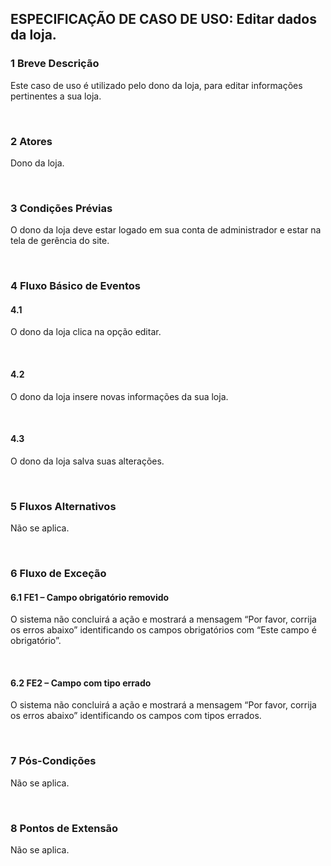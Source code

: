## ESPECIFICAÇÃO DE CASO DE USO: Editar dados da loja.

### 1 Breve Descrição

Este caso de uso é utilizado pelo dono da loja, para editar informações pertinentes a sua loja.

<br>

### 2 Atores

Dono da loja.

<br>

### 3 Condições Prévias

O dono da loja deve estar logado em sua conta de administrador e estar na tela de gerência do site.


<br>

### 4 Fluxo Básico de Eventos
#### 4.1 

O dono da loja clica na opção editar.
    
<br>

#### 4.2

O dono da loja insere novas informações da sua loja.

<br>

#### 4.3

O dono da loja salva suas alterações.

<br>

### 5 Fluxos Alternativos

Não se aplica.

<br>

### 6 Fluxo de Exceção
#### 6.1 FE1 – Campo obrigatório removido

O sistema não concluirá a ação e mostrará a mensagem “Por favor, corrija os erros abaixo” identificando os campos obrigatórios com “Este campo é obrigatório”.

<br>

#### 6.2 FE2 – Campo com tipo errado

O sistema não concluirá a ação e mostrará a mensagem “Por favor, corrija os erros abaixo” identificando os campos com tipos errados.

<br>

### 7 Pós-Condições 

Não se aplica.

<br>

### 8 Pontos de Extensão

Não se aplica.

<br>